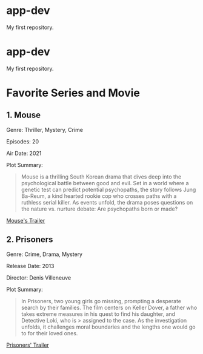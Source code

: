 # app-dev
My first repository.

# app-dev
My first repository.

# Favorite Series and Movie

## 1. Mouse 
Genre: Thriller, Mystery, Crime

Episodes: 20

Air Date: 2021

Plot Summary:
> Mouse is a thrilling South Korean drama that dives deep into the psychological battle between good and evil. Set in a world where a genetic test can predict potential psychopaths, the story follows Jung Ba-Reum, a kind
> hearted rookie cop who crosses paths with a ruthless serial killer. As events unfold, the drama poses questions on the nature vs. nurture debate: Are psychopaths born or made?

[Mouse's Trailer](https://www.youtube.com/watch?v=i_K9U3gE9os)

## 2. Prisoners 
Genre: Crime, Drama, Mystery

Release Date: 2013

Director: Denis Villeneuve

Plot Summary:
> In Prisoners, two young girls go missing, prompting a desperate search by their families. The film centers on Keller Dover, a father who takes extreme measures in his quest to find his daughter, and Detective Loki, who is > assigned to the case. As the investigation unfolds, it challenges moral boundaries and the lengths one would go to for their loved ones.

[Prisoners' Trailer](https://www.youtube.com/watch?v=bpXfcTF6iVk)
